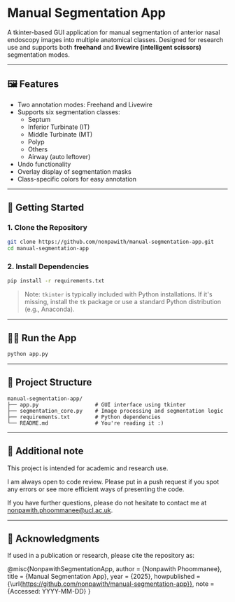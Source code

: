 # Manual Segmentation App

A tkinter-based GUI application for manual segmentation of anterior nasal endoscopy images into multiple anatomical classes. Designed for research use and supports both **freehand** and **livewire (intelligent scissors)** segmentation modes.

---

## 🖼️ Features

- Two annotation modes: Freehand and Livewire
- Supports six segmentation classes:
  - Septum
  - Inferior Turbinate (IT)
  - Middle Turbinate (MT)
  - Polyp
  - Others
  - Airway (auto leftover)
- Undo functionality
- Overlay display of segmentation masks
- Class-specific colors for easy annotation

---

## 🚀 Getting Started

### 1. Clone the Repository

```bash
git clone https://github.com/nonpawith/manual-segmentation-app.git
cd manual-segmentation-app
```

### 2. Install Dependencies

```bash
pip install -r requirements.txt
```

> Note: `tkinter` is typically included with Python installations. If it's missing, install the `tk` package or use a standard Python distribution (e.g., Anaconda).

---

## 🏃‍♂️ Run the App

```bash
python app.py
```

---

## 📁 Project Structure

```
manual-segmentation-app/
├── app.py                  # GUI interface using tkinter
├── segmentation_core.py    # Image processing and segmentation logic
├── requirements.txt        # Python dependencies
└── README.md               # You're reading it :)
```

---

## 📄 Additional note

This project is intended for academic and research use.

I am always open to code review. Please put in a push request if you spot any errors or see more efficient ways of presenting the code.

If you have further questions, please do not hesitate to contact me at nonpawith.phoommanee@ucl.ac.uk.

---

## 🤝 Acknowledgments

If used in a publication or research, please cite the repository as:

@misc{NonpawithSegmentationApp,
  author = {Nonpawith Phoommanee},
  title = {Manual Segmentation App},
  year = {2025},
  howpublished = {\url{https://github.com/nonpawith/manual-segmentation-app}},
  note = {Accessed: YYYY-MM-DD}
}
